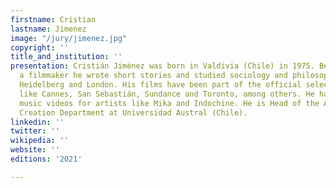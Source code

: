 ```yaml
---
firstname: Cristian
lastname: Jimenez
image: "/jury/jimenez.jpg"
copyright: ''
title_and_institution: ''
presentation: Cristián Jiménez was born in Valdivia (Chile) in 1975. Before becoming
  a filmmaker he wrote short stories and studied sociology and philosophy in Santiago,
  Heidelberg and London. His films have been part of the official selection of festivals
  like Cannes, San Sebastián, Sundance and Toronto, among others. He has also directed
  music videos for artists like Mika and Indochine. He is Head of the Audiovisual
  Creation Department at Universidad Austral (Chile).
linkedin: ''
twitter: ''
wikipedia: ''
website: ''
editions: '2021'

---
```

